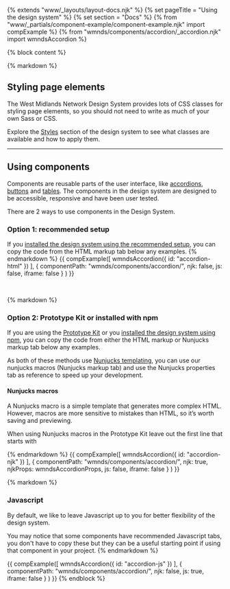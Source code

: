 {% extends "www/_layouts/layout-docs.njk" %}
{% set pageTitle = "Using the design system" %}
{% set section = "Docs" %}
{% from "www/_partials/component-example/component-example.njk" import compExample %}
{% from "wmnds/components/accordion/_accordion.njk" import wmndsAccordion %}

{% block content %}

{% markdown %}

## Styling page elements

The West Midlands Network Design System provides lots of CSS classes for styling page elements, so you should not need to write as much of your own Sass or CSS.

Explore the [Styles](/styles/) section of the design system to see what classes are available and how to apply them.

---

## Using components

Components are reusable parts of the user interface, like [accordions](/components/accordion/), [buttons](/components/buttons/) and [tables](/components/table/). The components in the design system are designed to be accessible, responsive and have been user tested.

There are 2 ways to use components in the Design System.

### Option 1: recommended setup

If you [installed the design system using the recommended setup](/docs/get-started/production/#option-1-include-compiled-files-recommended), you can copy the code from the HTML markup tab below any examples.
{% endmarkdown %}
{{
  compExample([
      wmndsAccordion({
        id: "accordion-html"
      })
    ], {
      componentPath: "wmnds/components/accordion/",
      njk: false,
      js: false,
      iframe: false
    }
  )
}}

<br/>

{% markdown %}

### Option 2: Prototype Kit or installed with npm

If you are using the [Prototype Kit](/docs/get-started/prototype-kit/) or you [installed the design system using npm](/docs/get-started/production/#option-2-install-using-npm), you can copy the code from either the HTML markup or Nunjucks markup tab below any examples.

As both of these methods use <a href="https://mozilla.github.io/nunjucks/templating.html" target="_blank" class="wmnds-link">Nunjucks templating</a>, you can use our nunjucks macros (Nunjucks markup tab) and use the Nunjucks properties tab as reference to speed up your development.

#### Nunjucks macros

A Nunjucks macro is a simple template that generates more complex HTML. However, macros are more sensitive to mistakes than HTML, so it’s worth saving and previewing.

When using Nunjucks macros in the Prototype Kit leave out the first line that starts with

{% endmarkdown %}
{{
  compExample([
      wmndsAccordion({
        id: "accordion-njk"
      })
    ], {
      componentPath: "wmnds/components/accordion/",
      njk: true,
      njkProps: wmndsAccordionProps,
      js: false,
      iframe: false
    }
  )
}}
<br/>

{% markdown %}

### Javascript

By default, we like to leave Javascript up to you for better flexibility of the design system.

You may notice that some components have recommended Javascript tabs, you don't have to copy these but they can be a useful starting point if using that component in your project.
{% endmarkdown %}

{{
  compExample([
      wmndsAccordion({
        id: "accordion-js"
      })
    ], {
      componentPath: "wmnds/components/accordion/",
      njk: false,
      js: true,
      iframe: false
    }
  )
}}
{% endblock %}
